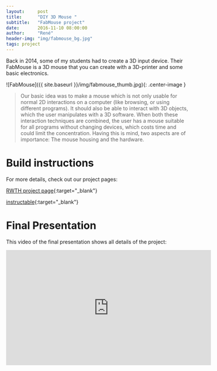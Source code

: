 ```yaml
---
layout:     post
title:      "DIY 3D Mouse "
subtitle:   "FabMouse project"
date:       2016-11-10 08:00:00
author:     "René"
header-img: "img/fabmouse_bg.jpg"
tags: project
---
```


Back in 2014, some of my students had to create a 3D input device. Their FabMouse is a 3D mouse that you can create with a 3D-printer and some basic electronics.

![FabMouse]({{ site.baseurl }}/img/fabmouse_thumb.jpg){: .center-image }

> Our basic idea was to make a mouse which is not only usable for normal 2D interactions on a computer (like browsing, or using different programs). It should also be able to interact with 3D objects, which the user manipulates with a 3D software. When both these interaction techniques are combined, the user has a mouse suitable for all programs without changing devices, which costs time and could limit the concentration.
Having this is mind, two aspects are of importance: The mouse housing and the hardware.

# Build instructions
For more details, check out our project pages:

[RWTH project page](http://hci.rwth-aachen.de/fabmouse){:target="_blank"}

[instructable](http://www.instructables.com/id/3D-Mouse/){:target="_blank"}

# Final Presentation
This video of the final presentation shows all details of the project:

<div class="videoWrapper">
<iframe width="560" height="315" src="https://www.youtube.com/embed/b-2cQ2s6rko" frameborder="0" allowfullscreen></iframe>
</div>


